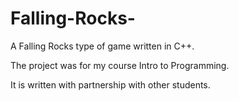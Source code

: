 # Falling-Rocks-

A Falling Rocks type of game written in  C++. 

The project was for my course Intro to Programming.

It is written with partnership with other students.

